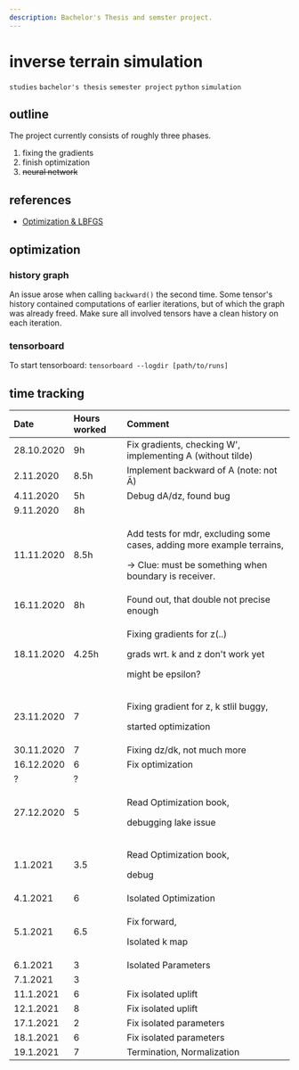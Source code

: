 ```yaml
---
description: Bachelor's Thesis and semster project.
---
```


# inverse terrain simulation

`studies` `bachelor's thesis` `semester project` `python` `simulation`

## outline

The project currently consists of roughly three phases. 

1. fixing the gradients
2. finish optimization
3. ~~neural network~~

## references

* [Optimization & LBFGS](http://apmonitor.com/me575/index.php/Main/BookChapters)

## optimization

### history graph

An issue arose when calling `backward()` the second time. Some tensor's history contained computations of earlier iterations, but of which the graph was already freed. Make sure all involved tensors have a clean history on each iteration.

### tensorboard

To start tensorboard: `tensorboard --logdir [path/to/runs]`

## time tracking

<table>
  <thead>
    <tr>
      <th style="text-align:left">Date</th>
      <th style="text-align:left">Hours worked</th>
      <th style="text-align:left">Comment</th>
    </tr>
  </thead>
  <tbody>
    <tr>
      <td style="text-align:left">28.10.2020</td>
      <td style="text-align:left">9h</td>
      <td style="text-align:left">Fix gradients, checking W&apos;, implementing A (without tilde)</td>
    </tr>
    <tr>
      <td style="text-align:left">2.11.2020</td>
      <td style="text-align:left">8.5h</td>
      <td style="text-align:left">Implement backward of A (note: not &#xC3;)</td>
    </tr>
    <tr>
      <td style="text-align:left">4.11.2020</td>
      <td style="text-align:left">5h</td>
      <td style="text-align:left">Debug dA/dz, found bug</td>
    </tr>
    <tr>
      <td style="text-align:left">9.11.2020</td>
      <td style="text-align:left">8h</td>
      <td style="text-align:left"></td>
    </tr>
    <tr>
      <td style="text-align:left">11.11.2020</td>
      <td style="text-align:left">8.5h</td>
      <td style="text-align:left">
        <p>Add tests for mdr, excluding some cases, adding more example terrains,</p>
        <p>-&gt; Clue: must be something when boundary is receiver.</p>
      </td>
    </tr>
    <tr>
      <td style="text-align:left">16.11.2020</td>
      <td style="text-align:left">8h</td>
      <td style="text-align:left">Found out, that double not precise enough</td>
    </tr>
    <tr>
      <td style="text-align:left">18.11.2020</td>
      <td style="text-align:left">4.25h</td>
      <td style="text-align:left">
        <p>Fixing gradients for z(..)</p>
        <p>grads wrt. k and z don&apos;t work yet</p>
        <p>might be epsilon?</p>
      </td>
    </tr>
    <tr>
      <td style="text-align:left">23.11.2020</td>
      <td style="text-align:left">7</td>
      <td style="text-align:left">
        <p>Fixing gradient for z, k stlil buggy,</p>
        <p>started optimization</p>
      </td>
    </tr>
    <tr>
      <td style="text-align:left">30.11.2020</td>
      <td style="text-align:left">7</td>
      <td style="text-align:left">Fixing dz/dk, not much more</td>
    </tr>
    <tr>
      <td style="text-align:left">16.12.2020</td>
      <td style="text-align:left">6</td>
      <td style="text-align:left">Fix optimization</td>
    </tr>
    <tr>
      <td style="text-align:left">?</td>
      <td style="text-align:left">?</td>
      <td style="text-align:left"></td>
    </tr>
    <tr>
      <td style="text-align:left">27.12.2020</td>
      <td style="text-align:left">5</td>
      <td style="text-align:left">
        <p>Read Optimization book,</p>
        <p>debugging lake issue</p>
      </td>
    </tr>
    <tr>
      <td style="text-align:left">1.1.2021</td>
      <td style="text-align:left">3.5</td>
      <td style="text-align:left">
        <p>Read Optimization book,</p>
        <p>debug</p>
      </td>
    </tr>
    <tr>
      <td style="text-align:left">4.1.2021</td>
      <td style="text-align:left">6</td>
      <td style="text-align:left">Isolated Optimization</td>
    </tr>
    <tr>
      <td style="text-align:left">5.1.2021</td>
      <td style="text-align:left">6.5</td>
      <td style="text-align:left">
        <p>Fix forward,</p>
        <p>Isolated k map</p>
      </td>
    </tr>
    <tr>
      <td style="text-align:left">6.1.2021</td>
      <td style="text-align:left">3</td>
      <td style="text-align:left">Isolated Parameters</td>
    </tr>
    <tr>
      <td style="text-align:left">7.1.2021</td>
      <td style="text-align:left">3</td>
      <td style="text-align:left"></td>
    </tr>
    <tr>
      <td style="text-align:left">11.1.2021</td>
      <td style="text-align:left">6</td>
      <td style="text-align:left">Fix isolated uplift</td>
    </tr>
    <tr>
      <td style="text-align:left">12.1.2021</td>
      <td style="text-align:left">8</td>
      <td style="text-align:left">Fix isolated uplift</td>
    </tr>
    <tr>
      <td style="text-align:left">17.1.2021</td>
      <td style="text-align:left">2</td>
      <td style="text-align:left">Fix isolated parameters</td>
    </tr>
    <tr>
      <td style="text-align:left">18.1.2021</td>
      <td style="text-align:left">6</td>
      <td style="text-align:left">Fix isolated parameters</td>
    </tr>
    <tr>
      <td style="text-align:left">19.1.2021</td>
      <td style="text-align:left">7</td>
      <td style="text-align:left">Termination, Normalization</td>
    </tr>
  </tbody>
</table>



